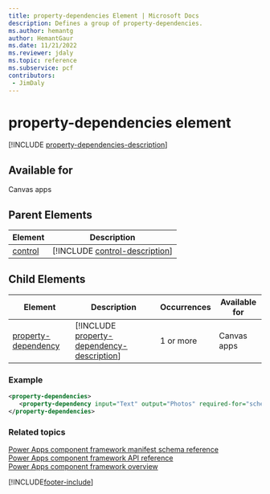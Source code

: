 ```yaml
---
title: property-dependencies Element | Microsoft Docs
description: Defines a group of property-dependencies.
ms.author: hemantg
author: HemantGaur
ms.date: 11/21/2022
ms.reviewer: jdaly
ms.topic: reference
ms.subservice: pcf
contributors:
 - JimDaly
---
```


# property-dependencies element

[!INCLUDE [property-dependencies-description](includes/property-dependencies-description.md)]

## Available for

Canvas apps

## Parent Elements

|Element|Description|
|--|--|
|[control](control.md)|[!INCLUDE [control-description](includes/control-description.md)]|

## Child Elements

|Element|Description|Occurrences|Available for|
|--|--|--|-------|
|[property-dependency](property-dependency.md)|[!INCLUDE [property-dependency-description](includes/property-dependency-description.md)]|1 or more|Canvas apps |

### Example

```XML
<property-dependencies>
   <property-dependency input="Text" output="Photos" required-for="schema" />
</property-dependencies>
```

### Related topics

[Power Apps component framework manifest schema reference](index.md)<br/>
[Power Apps component framework API reference](../reference/index.md)<br/>
[Power Apps component framework overview](../overview.md)

[!INCLUDE[footer-include](../../../includes/footer-banner.md)]